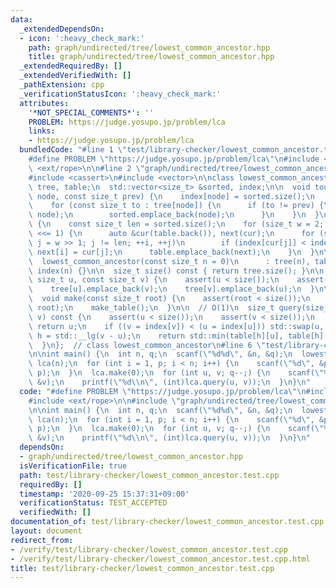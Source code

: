 ```yaml
---
data:
  _extendedDependsOn:
  - icon: ':heavy_check_mark:'
    path: graph/undirected/tree/lowest_common_ancestor.hpp
    title: graph/undirected/tree/lowest_common_ancestor.hpp
  _extendedRequiredBy: []
  _extendedVerifiedWith: []
  _pathExtension: cpp
  _verificationStatusIcon: ':heavy_check_mark:'
  attributes:
    '*NOT_SPECIAL_COMMENTS*': ''
    PROBLEM: https://judge.yosupo.jp/problem/lca
    links:
    - https://judge.yosupo.jp/problem/lca
  bundledCode: "#line 1 \"test/library-checker/lowest_common_ancestor.test.cpp\"\n\
    #define PROBLEM \"https://judge.yosupo.jp/problem/lca\"\n#include <cstdio>\n#include\
    \ <ext/rope>\n\n#line 2 \"graph/undirected/tree/lowest_common_ancestor.hpp\"\n\
    #include <cassert>\n#include <vector>\n\nclass lowest_common_ancestor {\n  std::vector<std::vector<size_t>>\
    \ tree, table;\n  std::vector<size_t> &sorted, index;\n\n  void tour(const size_t\
    \ node, const size_t prev) {\n    index[node] = sorted.size();\n    sorted.emplace_back(node);\n\
    \    for (const size_t to : tree[node]) {\n      if (to != prev) {\n        tour(to,\
    \ node);\n        sorted.emplace_back(node);\n      }\n    }\n  }\n\n  void make_table()\
    \ {\n    const size_t len = sorted.size();\n    for (size_t w = 2; w < len; w\
    \ <<= 1) {\n      auto &cur(table.back()), next(cur);\n      for (size_t i = 0,\
    \ j = w >> 1; j != len; ++i, ++j)\n        if (index[cur[j]] < index[cur[i]])\
    \ next[i] = cur[j];\n      table.emplace_back(next);\n    }\n  }\n\n public:\n\
    \  lowest_common_ancestor(const size_t n = 0)\n      : tree(n), table(1), sorted(table.front()),\
    \ index(n) {}\n\n  size_t size() const { return tree.size(); }\n\n  void add_edge(const\
    \ size_t u, const size_t v) {\n    assert(u < size());\n    assert(v < size());\n\
    \    tree[u].emplace_back(v);\n    tree[v].emplace_back(u);\n  }\n\n  // O(n log(n))\n\
    \  void make(const size_t root) {\n    assert(root < size());\n    tour(root,\
    \ root);\n    make_table();\n  }\n\n  // O(1)\n  size_t query(size_t u, size_t\
    \ v) const {\n    assert(u < size());\n    assert(v < size());\n    if (u == v)\
    \ return u;\n    if ((v = index[v]) < (u = index[u])) std::swap(u, v);\n    size_t\
    \ h = std::__lg(v - u);\n    return std::min(table[h][u], table[h][v - (1 << h)]);\n\
    \  }\n};  // class lowest_common_ancestor\n#line 6 \"test/library-checker/lowest_common_ancestor.test.cpp\"\
    \n\nint main() {\n  int n, q;\n  scanf(\"%d%d\", &n, &q);\n  lowest_common_ancestor\
    \ lca(n);\n  for (int i = 1, p; i < n; i++) {\n    scanf(\"%d\", &p);\n    lca.add_edge(i,\
    \ p);\n  }\n  lca.make(0);\n  for (int u, v; q--;) {\n    scanf(\"%d%d\", &u,\
    \ &v);\n    printf(\"%d\\n\", (int)lca.query(u, v));\n  }\n}\n"
  code: "#define PROBLEM \"https://judge.yosupo.jp/problem/lca\"\n#include <cstdio>\n\
    #include <ext/rope>\n\n#include \"graph/undirected/tree/lowest_common_ancestor.hpp\"\
    \n\nint main() {\n  int n, q;\n  scanf(\"%d%d\", &n, &q);\n  lowest_common_ancestor\
    \ lca(n);\n  for (int i = 1, p; i < n; i++) {\n    scanf(\"%d\", &p);\n    lca.add_edge(i,\
    \ p);\n  }\n  lca.make(0);\n  for (int u, v; q--;) {\n    scanf(\"%d%d\", &u,\
    \ &v);\n    printf(\"%d\\n\", (int)lca.query(u, v));\n  }\n}\n"
  dependsOn:
  - graph/undirected/tree/lowest_common_ancestor.hpp
  isVerificationFile: true
  path: test/library-checker/lowest_common_ancestor.test.cpp
  requiredBy: []
  timestamp: '2020-09-25 15:37:31+09:00'
  verificationStatus: TEST_ACCEPTED
  verifiedWith: []
documentation_of: test/library-checker/lowest_common_ancestor.test.cpp
layout: document
redirect_from:
- /verify/test/library-checker/lowest_common_ancestor.test.cpp
- /verify/test/library-checker/lowest_common_ancestor.test.cpp.html
title: test/library-checker/lowest_common_ancestor.test.cpp
---
```


